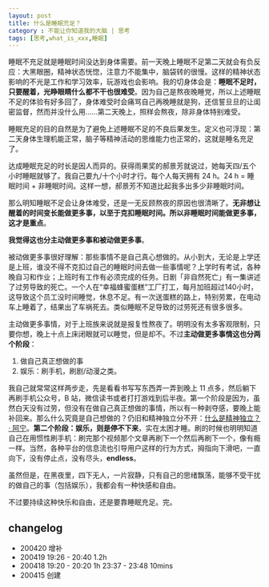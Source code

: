 ```yaml
---
layout: post
title: 什么是睡眠充足？
category : 不能让你知道我的大脑 | 思考
tags: [思考,what_is_xxx,睡眠]
---
```


睡眠不充足就是睡眠时间没达到身体需要。前一天晚上睡眠不足第二天就会有负反应：大黑眼圈，精神状态恍惚，注意力不能集中，脑袋转的很慢。这样的精神状态影响的不光是工作和学习效率，玩游戏也会影响。我的切身体会是：**睡眠不足时，只要醒着，光睁眼睛什么都不干也很难受**。因为自己是熬夜晚睡党，所以上述睡眠不足的体验有好多回了，身体难受时会痛骂自己再晚睡就是狗，还信誓旦旦的让闺密监督，然而并没什么用......第二天晚上，照样会熬夜，除非身体特别难受。

睡眠充足的目的自然是为了避免上述睡眠不足的不良后果发生。定义也可浮现：第二天身体生理机能正常，脑子等精神活动的思维能力也正常的，这就是睡名充足了。

达成睡眠充足的时长是因人而异的。获得雨果奖的郝景芳就说过，她每天四/五个小时睡眠就够了。我自己要九/十个小时才行。每个人每天拥有 24 h。24 h = 睡眠时间 + 非睡眠时间。这样一想，郝景芳不知道比起我多出多少非睡眠时间。

那么明知睡眠不足会让身体难受，还是一无反顾熬夜的原因也很清晰了。**无非想让醒着的时间变长能做更多事，以至于克扣睡眠时间。所以非睡眠时间能做更多事，这才是重点**。

**我觉得这也分主动做更多事和被动做更多事**。

被动做更多事很好理解：那些事情不是自己真心想做的。从小到大，无论是上学还是上班，谁没不得不克扣过自己的睡眠时间去做一些事情呢？上学时有考试，各种晚自习和作业；上班时有工作有必须完成的任务。日剧「非自然死亡」有一集讲述了过劳导致的死亡。一个人在“幸福蜂蜜蛋糕”工厂打工，每月加班超过140小时，这导致这个员工没时间睡觉，休息不足。有一次送蛋糕的路上，特别劳累，在电动车上睡着了，结果出了车祸死去。类似睡眠不足导致的过劳死还有很多很多。

主动做更多事情，对于上班族来说就是报复性熬夜了。明明没有太多客观限制，只要你想，晚上十点上床闭眼就可以睡觉，但是却不。不过**主动做更多事情这也分两个阶段**：

1. 做自己真正想做的事
2. 娱乐：刷手机，刷剧/动漫之类。

我自己就常常这样两步走，先是看看书写写东西弄一弄到晚上 11 点多，然后躺下再刷手机公众号，B 站，微信读书或者打打游戏到后半夜。第一个阶段是因为，虽然白天没有过劳，但没有在做自己真正想做的事情，所以有一种剥夺感，要晚上能补回来。那么什么究竟是自己想做的？仍旧和精神独立分不开：[什么是精神独立？ · 阿宁](http://www.huyuning.com/%E4%B8%8D%E8%83%BD%E8%AE%A9%E4%BD%A0%E7%9F%A5%E9%81%93%E6%88%91%E7%9A%84%E5%A4%A7%E8%84%91%20%7C%20%E6%80%9D%E8%80%83/2020/04/12/what_is_spirit_independent/)。**第二个阶段：娱乐，则是停不下来**，实在太困才睡。刷的时候也明明知道自己在用惯性刷手机：刷完那个视频那个文章再刷下一个然后再刷下一个，像有瘾一样。当然，各种平台的信息流也引导用户这样的行为方式，拇指向下滑吧，一直向下，没有停止点，没有尽头，**endless**。

虽然但是，在黑夜里，四下无人，一片寂静，只有自己的思绪飘荡，能够不受干扰的做自己的事（包括娱乐），我都会有一种快感和自由。

不过要持续这种快乐和自由，还是要靠睡眠充足。完。

## changelog
- 200420 增补
- 200419 19:26 - 20:40 1.2h
- 200418 19:20 - 20:20 1h 23:37 - 23:48 10mins
- 200415 创建
